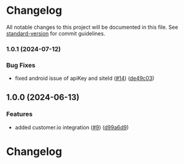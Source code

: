 # Changelog

All notable changes to this project will be documented in this file. See [standard-version](https://github.com/conventional-changelog/standard-version) for commit guidelines.

### 1.0.1 (2024-07-12)


### Bug Fixes

* fixed android issue of apiKey and siteId ([#14](https://github.com/rudderlabs/rudder-integration-customerio-android/issues/14)) ([de49c03](https://github.com/rudderlabs/rudder-integration-customerio-android/commit/de49c038b645fcefe36895e875671d9c849af3ba))

## 1.0.0 (2024-06-13)


### Features

* added customer.io integration ([#9](https://github.com/rudderlabs/rudder-integration-customerio-android/issues/9)) ([d99a6d9](https://github.com/rudderlabs/rudder-integration-customerio-android/commit/d99a6d90c4de2489d32ef6e51464d1aad2587207))

# Changelog
